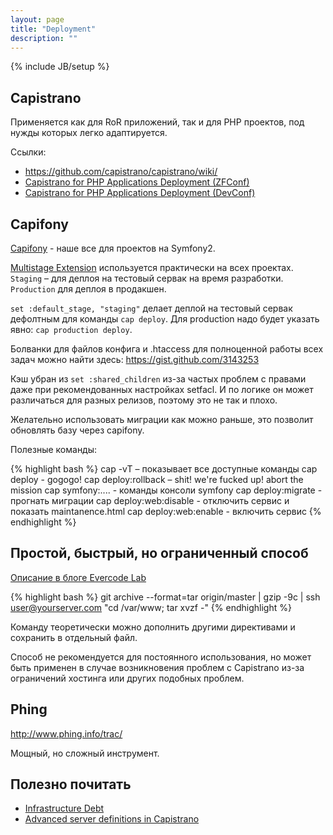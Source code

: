 ```yaml
---
layout: page
title: "Deployment"
description: ""
---
```

{% include JB/setup %}

## Capistrano

Применяется как для RoR приложений, так и для PHP проектов, под нужды которых легко адаптируется.

Ссылки:

* https://github.com/capistrano/capistrano/wiki/
* [Capistrano for PHP Applications Deployment (ZFConf)](https://speakerdeck.com/u/romalapin/p/capistrano-for-php-applications-deployment)
* [Capistrano for PHP Applications Deployment (DevConf)](https://speakerdeck.com/u/romalapin/p/capistrano-for-php-applications-deployemnt-devconf-version)

## Capifony

[Capifony](http://capifony.org/) - наше все для проектов на Symfony2.

[Multistage Extension](http://capifony.org/cookbook/using-the-multistage-extension.html) используется практически на всех проектах. `Staging` – для деплоя на тестовый сервак на время разработки. `Production` для деплоя в продакшен.

`set :default_stage, "staging"` делает деплой на тестовый сервак дефолтным для команды `cap deploy`. Для production надо будет указать явно: `cap production deploy`.

Болванки для файлов конфига и .htaccess для полноценной работы всех задач можно найти здесь: <https://gist.github.com/3143253>

Кэш убран из `set :shared_children` из-за частых проблем с правами даже при рекомендованных настройках setfacl. И по логике он может различаться для разных релизов, поэтому это не так и плохо.

Желательно использовать миграции как можно раньше, это позволит обновлять базу через capifony.

Полезные команды:

{% highlight bash %}
cap -vT  – показывает все доступные команды
cap deploy - gogogo!
cap deploy:rollback – shit! we're fucked up! abort the mission
cap symfony:.... - команды консоли symfony
cap deploy:migrate - прогнать миграции
cap deploy:web:disable - отключить сервис и показать maintanence.html
cap deploy:web:enable - включить сервис
{% endhighlight %}

## Простой, быстрый, но ограниченный способ

[Описание в блоге Evercode Lab](http://blog.evercodelab.com/easiest-deployment-with-git-and-ssh/)

{% highlight bash %}
git archive --format=tar origin/master | gzip -9c | ssh user@yourserver.com "cd /var/www; tar xvzf -"
{% endhighlight %}

Команду теоретически можно дополнить другими директивами и сохранить в отдельный файл.

Способ не рекомендуется для постоянного использования, но может быть применен в случае возникновения проблем с Capistrano из-за ограничений хостинга или других подобных проблем.


## Phing

<http://www.phing.info/trac/>

Мощный, но сложный инструмент. 


## Полезно почитать

* [Infrastructure Debt](http://www.littlehart.net/atthekeyboard/2011/11/03/infrastructure-debt/)
* [Advanced server definitions in Capistrano](http://railsware.com/blog/2011/11/02/advanced-server-definitions-in-capistrano/)